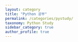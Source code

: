 ```yaml
---
layout: category
title: "Python 공부"
permalink: /categories/pystudy/
taxonomy: Python Study
sidebar_category: true
author_profile: true
---
```

